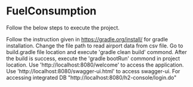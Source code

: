 # FuelConsumption


Follow the below steps to execute the project.

Follow the instruction given in https://gradle.org/install/ for gradle installation.
Change the file path to read airport data from csv file.
Go to build.gradle file location and execute 'gradle clean build' commond.
After the build is success, execute the 'gradle bootRun' commond in project location.
Use 'http://localhost:8080/welcome' to access the application.
Use 'http://localhost:8080/swagger-ui.html' to access swagger-ui.
For accessing integrated DB "http://localhost:8080/h2-console/login.do"

